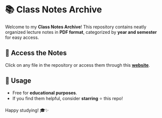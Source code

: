 # 📚 Class Notes Archive  
Welcome to my **Class Notes Archive**! This repository contains neatly organized lecture notes in **PDF format**, categorized by **year and semester** for easy access.

## 🔗 Access the Notes  
Click on any file in the repository or access them through this **[website](https://mariarchive.netlify.app/)**.  

## 🚀 Usage  
- Free for **educational purposes**.  
- If you find them helpful, consider **starring** ⭐ this repo!  

Happy studying! 🎓✨  
